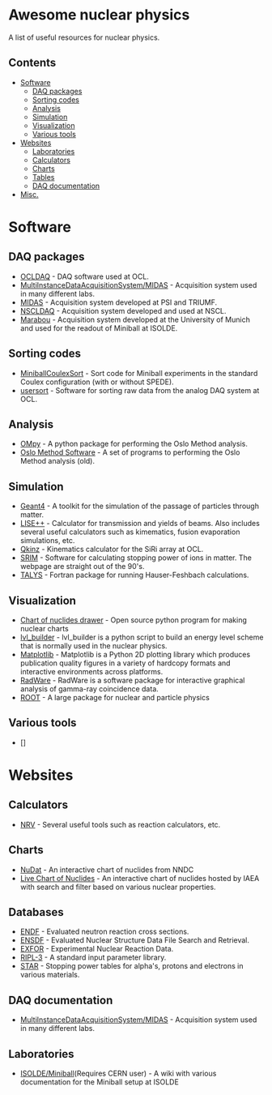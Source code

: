 # Awesome nuclear physics
A list of useful resources for nuclear physics.


## Contents

* [Software](#software)
	* [DAQ packages](#daq-packages)
	* [Sorting codes](#sorting-codes)
	* [Analysis](#analysis)
	* [Simulation](#simulation)
	* [Visualization](#visualization)
	* [Various tools](#various-tools)
* [Websites](#websites)
	* [Laboratories](#laboratories)
	* [Calculators](#calculators)
	* [Charts](#charts)
	* [Tables](#tables)
	* [DAQ documentation](#daq-documentation)
* [Misc.](#misc)



# Software

## DAQ packages
 * [OCLDAQ](https://github.com/oslocyclotronlab/OCLDAQ) - DAQ software used at OCL.
 * [MultiInstanceDataAcquisitionSystem/MIDAS](http://npg.dl.ac.uk/MIDAS/) - Acquisition system used in many different labs.
 * [MIDAS](https://midas.triumf.ca) - Acquisition system developed at PSI and TRIUMF.
 * [NSCLDAQ](http://docs.nscl.msu.edu/daq/) - Acquisition system developed and used at NSCL.
 * [Marabou](https://www-old.mll-muenchen.de/marabou/htmldoc/) - Acquisition system developed at the University of Munich and used for the readout of Miniball at ISOLDE.

## Sorting codes
 * [MiniballCoulexSort](https://github.com/Miniball/MiniballCoulexSort) - Sort code for Miniball experiments in the standard Coulex configuration (with or without SPEDE).
 * [usersort](https://github.com/oslocyclotronlab/usersort) - Software for sorting raw data from the analog DAQ system at OCL.

## Analysis
 * [OMpy](https://github.com/oslocyclotronlab/ompy) - A python package for performing the Oslo Method analysis.
 * [Oslo Method Software](https://github.com/oslocyclotronlab/oslo-method-software) - A set of programs to performing the Oslo Method analysis (old).

## Simulation
 * [Geant4](http://geant4.web.cern.ch) - A toolkit for the simulation of the passage of particles through matter.
 * [LISE++](http://lise.nscl.msu.edu/lise.html) - Calculator for transmission and yields of beams. Also includes several useful calculators such as kimematics, fusion evaporation simulations, etc.
 * [Qkinz](https://github.com/oslocyclotronlab/Qkinz) - Kinematics calculator for the SiRi array at OCL.
 * [SRIM](http://www.srim.org) - Software for calculating stopping power of ions in matter. The webpage are straight out of the 90's.
 * [TALYS](talys.eu) - Fortran package for running Hauser-Feshbach calculations.
 

## Visualization
 * [Chart of nuclides drawer](https://github.com/kmiernik/Chart-of-nuclides-drawer) - Open source python program for making nuclear charts
 * [lvl_builder](http://peiluan-tai.com/programs/lvl_builder.html) - lvl_builder is a python script to build an energy level scheme that is normally used in the nuclear physics.
 * [Matplotlib](matplotlib.org) - Matplotlib is a Python 2D plotting library which produces publication quality figures in a variety of hardcopy formats and interactive environments across platforms.
 * [RadWare](https://radware.phy.ornl.gov) - RadWare is a software package for interactive graphical analysis of gamma-ray coincidence data.
 * [ROOT](https://root.cern) - A large package for nuclear and particle physics

## Various tools
 * []

# Websites

## Calculators
 * [NRV](http://nrv.jinr.ru/nrv/) - Several useful tools such as reaction calculators, etc.

## Charts

 * [NuDat](https://www.nndc.bnl.gov/nudat2/) - An interactive chart of nuclides from NNDC
 * [Live Chart of Nuclides](https://www-nds.iaea.org/relnsd/vcharthtml/VChartHTML.html) - An interactive chart of nuclides hosted by IAEA with search and filter based on various nuclear properties.



## Databases
 * [ENDF](https://www.nndc.bnl.gov/exfor/endf00.jsp) - Evaluated neutron reaction cross sections.
 * [ENSDF](https://www.nndc.bnl.gov/ensdf/) - Evaluated Nuclear Structure Data File Search and Retrieval.
 * [EXFOR](https://www-nds.iaea.org/exfor/) - Experimental Nuclear Reaction Data.
 * [RIPL-3](https://www-nds.iaea.org/RIPL-3/) - A standard input parameter library.
 * [STAR](https://physics.nist.gov/PhysRefData/Star/Text/intro.html) - Stopping power tables for alpha's, protons and electrons in various materials.

## DAQ documentation
 * [MultiInstanceDataAcquisitionSystem/MIDAS](http://npg.dl.ac.uk/MIDAS/) - Acquisition system used in many different labs.

## Laboratories
 * [ISOLDE/Miniball](https://twiki.cern.ch/twiki/bin/view/Miniball/WebHome)(Requires CERN user) - A wiki with various documentation for the Miniball setup at ISOLDE